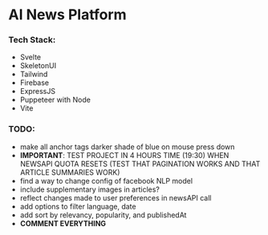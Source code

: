 # AI News Platform

### Tech Stack:
 * Svelte
 * SkeletonUI
 * Tailwind
 * Firebase
 * ExpressJS
 * Puppeteer with Node
 * Vite


### TODO:
 * make all anchor tags darker shade of blue on mouse press down
 * **IMPORTANT**: TEST PROJECT IN 4 HOURS TIME (19:30) WHEN NEWSAPI QUOTA RESETS (TEST THAT PAGINATION WORKS AND THAT ARTICLE SUMMARIES WORK)
 * find a way to change config of facebook NLP model
 * include supplementary images in articles?
 * reflect changes made to user preferences in newsAPI call
 * add options to filter language, date
 * add sort by relevancy, popularity, and publishedAt
 * **COMMENT EVERYTHING**
